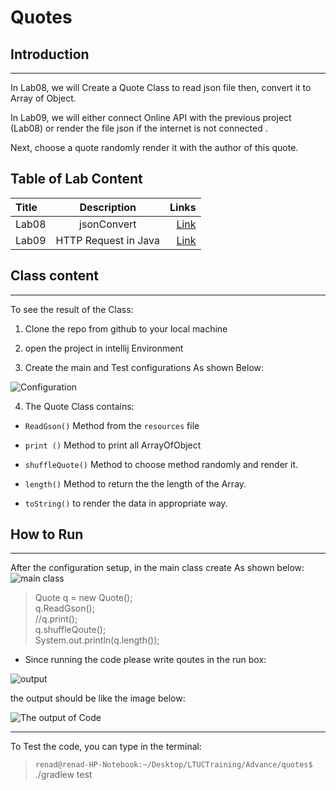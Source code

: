 
# Quotes 


## Introduction  

---

In Lab08, we will Create a Quote Class to read json file then, convert it to Array of Object.  

In Lab09, we will either connect Online API with the previous project (Lab08) or render the file json if the internet is not connected .

Next, choose a quote randomly render it with the author of this quote.

## Table of Lab Content

| Title             | Description                    | Links         |  
| :---              |    :----:                      |          ---: |
|     Lab08         |    jsonConvert                 |  [Link](https://github.com/Rnad95/quotes/tree/jsonConvert)                    |
|     Lab09         | HTTP Request in Java           | [Link](https://github.com/Rnad95/quotes/blob/APIQoutes/Lab09READ.md)          |


## Class content

---

To see the result of the Class:  

1. Clone the repo from github to your local machine  

2. open the project in intellij Environment  

3. Create the main and Test configurations As shown Below:

![Configuration](https://camo.githubusercontent.com/bc520bc30cee9475c48ca6b020c93e5fd8eec3b3f851936179d734fa4563daee/68747470733a2f2f692e6962622e636f2f634a366b4e57732f53637265656e73686f742d66726f6d2d323032322d30332d30362d31342d35392d35332e706e67)

4. The Quote Class contains:

- `ReadGson()` Method from the `resources` file  

- `print ()` Method to print all ArrayOfObject

- `shuffleQuote()` Method to choose method randomly  and render it.

- `length()` Method to return the the length of the Array.  

- `toString()` to render the data in appropriate way.  

## How to Run

---

After the configuration setup, in the main class create As shown below:
![main class](https://i.ibb.co/H499JWH/Screenshot-from-2022-03-10-23-58-20.png)

> Quote q = new Quote();  
    q.ReadGson();  
    //q.print();  
    q.shuffleQoute();  
    System.out.println(q.length());  

- Since running the code please write qoutes in the run box:

![output](https://i.ibb.co/W0cWKp0/Screenshot-from-2022-03-10-23-55-23.png)

the output should be like the image below:

![The output of Code](https://i.ibb.co/KVHkS2H/Screenshot-from-2022-03-11-00-02-32.png)

---

To Test the code, you can type in the terminal:

>`renad@renad-HP-Notebook:~/Desktop/LTUCTraining/Advance/quotes$` ./gradlew test



